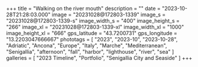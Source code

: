 +++
title = "Walking on the river mouth"
description = ""
date = "2023-10-28T21:28:03.000"
image = "20231028@172803-1339"
image_s = "20231028@172803-1339-s"
image_width_s = "400"
image_height_s = "266"
image_xl = "20231028@172803-1339-xl"
image_width_xl = "1000"
image_height_xl = "666"
gps_latitude = "43.7200731"
gps_longitude = "13.2203047666667"
phototags = [ "2023", "2023-10", "2023-10-28", "Adriatic", "Ancona", "Europe", "Italy", "Marche", "Mediterranean", "Senigallia", "afternoon", "fall", "harbor", "lighthouse", "river", "sea" ]
galleries = [ "2023 Timeline", "Portfolio", "Senigallia City and Seaside" ]
+++
